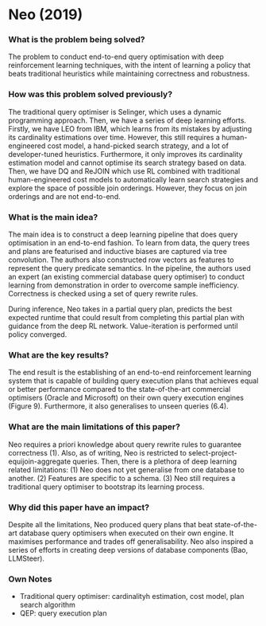 # Neo (2019)

### What is the problem being solved?

The problem to conduct end-to-end query optimisation with deep reinforcement learning techniques, with the intent of learning a policy that beats traditional heuristics while maintaining correctness and robustness.

### How was this problem solved previously?

The traditional query optimiser is Selinger, which uses a dynamic programming approach. Then, we have a series of deep learning efforts. Firstly, we have LEO from IBM, which learns from its mistakes by adjusting its cardinality estimations over time. However, this still requires a human-engineered cost model, a hand-picked search strategy, and a lot of developer-tuned heuristics. Furthermore, it only improves its cardinality estimation model and cannot optimise its search strategy based on data. Then, we have DQ and ReJOIN which use RL combined with traditional human-engineered cost models to automatically learn search strategies and explore the space of possible join orderings. However, they focus on join orderings and are not end-to-end.

### What is the main idea?

The main idea is to construct a deep learning pipeline that does query optimisation in an end-to-end fashion. To learn from data, the query trees and plans are featurised and inductive biases are captured via tree convolution. The authors also constructed row vectors as features to represent the query predicate semantics. In the pipeline, the authors used an expert (an existing commercial database query optimiser) to conduct learning from demonstration in order to overcome sample inefficiency. Correctness is checked using a set of query rewrite rules.

During inference, Neo takes in a partial query plan, predicts the best expected runtime that could result from completing this partial plan with guidance from the deep RL network. Value-iteration is performed until policy converged.

### What are the key results?

The end result is the establishing of an end-to-end reinforcement learning system that is capable of building query execution plans that achieves equal or better performance compared to the state-of-the-art commercial optimisers (Oracle and Microsoft) on their own query execution engines (Figure 9). Furthermore, it also generalises to unseen queries (6.4).

### What are the main limitations of this paper?

Neo requires a priori knowledge about query rewrite rules to guarantee correctness (1). Also, as of writing, Neo is restricted to select-project-equijoin-aggregate queries. Then, there is a plethora of deep learning related limitations: (1) Neo does not yet generalise from one database to another. (2) Features are specific to a schema. (3) Neo still requires a traditional query optimiser to bootstrap its learning process.

### Why did this paper have an impact?

Despite all the limitations, Neo produced query plans that beat state-of-the-art database query optimisers when executed on their own engine. It maximises performance and trades off generalisability. Neo also inspired a series of efforts in creating deep versions of database components (Bao, LLMSteer).

### Own Notes

- Traditional query optimiser: cardinalityh estimation, cost model, plan search algorithm
- QEP: query execution plan
